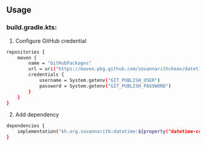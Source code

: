 ## Usage
### build.gradle.kts:
1. Configure GitHub credential
```sh
repositories {
    maven {
        name = "GitHubPackages"
        url = uri("https://maven.pkg.github.com/sovannarithcheav/datetime-converter.git")
        credentials {
            username = System.getenv("GIT_PUBLISH_USER")
            password = System.getenv("GIT_PUBLISH_PASSWORD")
        }
    }
}
```
2. Add dependency
```sh
dependencies {
  	implementation("kh.org.sovannarith:datetime:${property("datetime-converter.version")}")
}
```
